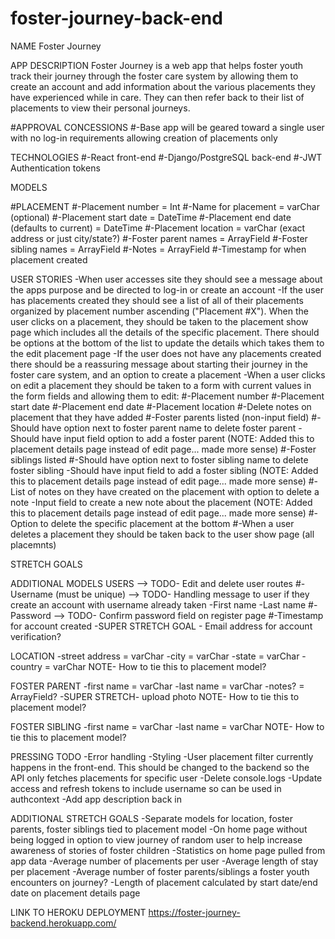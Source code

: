 # foster-journey-back-end

NAME
Foster Journey


APP DESCRIPTION
Foster Journey is a web app that helps foster youth track their journey through the foster care system by allowing them to create an account and add information about the various placements they have experienced while in care. They can then refer back to their list of placements to view their personal journeys.


#APPROVAL CONCESSIONS
#-Base app will be geared toward a single user with no log-in requirements allowing creation of placements only


TECHNOLOGIES
#-React front-end
#-Django/PostgreSQL back-end
#-JWT Authentication tokens


MODELS

#PLACEMENT
#-Placement number = Int
#-Name for placement = varChar (optional)
#-Placement start date = DateTime
#-Placement end date (defaults to current) = DateTime
#-Placement location = varChar (exact address or just city/state?)
#-Foster parent names = ArrayField
#-Foster sibling names = ArrayField
#-Notes = ArrayField
#-Timestamp for when placement created


USER STORIES
-When user accesses site they should see a message about the apps purpose and be directed to log-in or create an account
-If the user has placements created they should see a list of all of their placements organized by placement number ascending ("Placement #X"). When the user clicks on a placement, they should be taken to the placement show page which includes all the details of the specific placement. There should be options at the bottom of the list to update the details which takes them to the edit placement page
-If the user does not have any placements created there should be a reassuring message about starting their journey in the foster care system, and an option to create a placement
-When a user clicks on edit a placement they should be taken to a form with current values in the form fields and allowing them to edit:
	#-Placement number
	#-Placement start date
	#-Placement end date
	#-Placement location
    #-Delete notes on placement that they have added
	#-Foster parents listed (non-input field)
	#-Should have option next to foster parent name to delete foster parent
	-Should have input field option to add a foster parent (NOTE: Added this to placement details page instead of edit page... made more sense)
	#-Foster siblings listed
	#-Should have option next to foster sibling name to delete foster sibling
	-Should have input field to add a foster sibling (NOTE: Added this to placement details page instead of edit page... made more sense)
	#-List of notes on they have created on the placement with option to delete a note
	-Input field to create a new note about the placement (NOTE: Added this to placement details page instead of edit page... made more sense)
	#-Option to delete the specific placement at the bottom
	#-When a user deletes a placement they should be taken back to the user show page (all placemnts)


STRETCH GOALS

ADDITIONAL MODELS
USERS --> TODO- Edit and delete user routes
#-Username (must be unique) --> TODO- Handling message to user if they create an account with username already taken
-First name
-Last name
#-Password --> TODO- Confirm password field on register page
#-Timestamp for account created
-SUPER STRETCH GOAL - Email address for account verification?
			
LOCATION
-street address = varChar
-city = varChar
-state = varChar
-country = varChar
NOTE- How to tie this to placement model?

FOSTER PARENT
-first name = varChar
-last name = varChar
-notes? = ArrayField?
-SUPER STRETCH- upload photo
NOTE- How to tie this to placement model?

FOSTER SIBLING
-first name = varChar
-last name = varChar
NOTE- How to tie this to placement model?


PRESSING TODO
-Error handling
-Styling
-User placement filter currently happens in the front-end. This should be changed to the backend so the API only fetches placements for specific user
-Delete console.logs
-Update access and refresh tokens to include username so can be used in authcontext
-Add app description back in


ADDITIONAL STRETCH GOALS
-Separate models for location, foster parents, foster siblings tied to placement model
-On home page without being logged in option to view journey of random user to help increase awareness of stories of foster children
-Statistics on home page pulled from app data
	-Average number of placements per user
	-Average length of stay per placement
	-Average number of foster parents/siblings a foster youth encounters on journey?
	-Length of placement calculated by start date/end date on placement details page

LINK TO HEROKU DEPLOYMENT
https://foster-journey-backend.herokuapp.com/